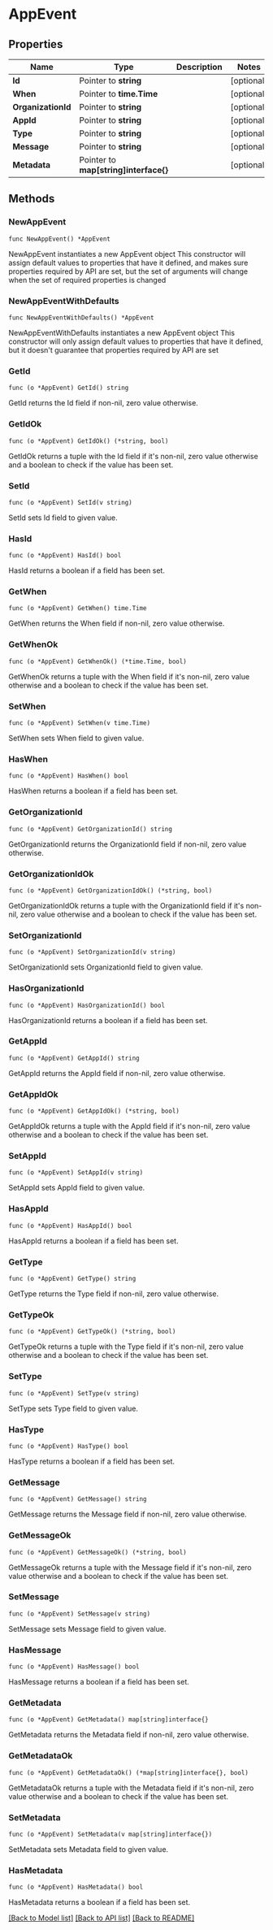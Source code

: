 # AppEvent

## Properties

Name | Type | Description | Notes
------------ | ------------- | ------------- | -------------
**Id** | Pointer to **string** |  | [optional] 
**When** | Pointer to **time.Time** |  | [optional] 
**OrganizationId** | Pointer to **string** |  | [optional] 
**AppId** | Pointer to **string** |  | [optional] 
**Type** | Pointer to **string** |  | [optional] 
**Message** | Pointer to **string** |  | [optional] 
**Metadata** | Pointer to **map[string]interface{}** |  | [optional] 

## Methods

### NewAppEvent

`func NewAppEvent() *AppEvent`

NewAppEvent instantiates a new AppEvent object
This constructor will assign default values to properties that have it defined,
and makes sure properties required by API are set, but the set of arguments
will change when the set of required properties is changed

### NewAppEventWithDefaults

`func NewAppEventWithDefaults() *AppEvent`

NewAppEventWithDefaults instantiates a new AppEvent object
This constructor will only assign default values to properties that have it defined,
but it doesn't guarantee that properties required by API are set

### GetId

`func (o *AppEvent) GetId() string`

GetId returns the Id field if non-nil, zero value otherwise.

### GetIdOk

`func (o *AppEvent) GetIdOk() (*string, bool)`

GetIdOk returns a tuple with the Id field if it's non-nil, zero value otherwise
and a boolean to check if the value has been set.

### SetId

`func (o *AppEvent) SetId(v string)`

SetId sets Id field to given value.

### HasId

`func (o *AppEvent) HasId() bool`

HasId returns a boolean if a field has been set.

### GetWhen

`func (o *AppEvent) GetWhen() time.Time`

GetWhen returns the When field if non-nil, zero value otherwise.

### GetWhenOk

`func (o *AppEvent) GetWhenOk() (*time.Time, bool)`

GetWhenOk returns a tuple with the When field if it's non-nil, zero value otherwise
and a boolean to check if the value has been set.

### SetWhen

`func (o *AppEvent) SetWhen(v time.Time)`

SetWhen sets When field to given value.

### HasWhen

`func (o *AppEvent) HasWhen() bool`

HasWhen returns a boolean if a field has been set.

### GetOrganizationId

`func (o *AppEvent) GetOrganizationId() string`

GetOrganizationId returns the OrganizationId field if non-nil, zero value otherwise.

### GetOrganizationIdOk

`func (o *AppEvent) GetOrganizationIdOk() (*string, bool)`

GetOrganizationIdOk returns a tuple with the OrganizationId field if it's non-nil, zero value otherwise
and a boolean to check if the value has been set.

### SetOrganizationId

`func (o *AppEvent) SetOrganizationId(v string)`

SetOrganizationId sets OrganizationId field to given value.

### HasOrganizationId

`func (o *AppEvent) HasOrganizationId() bool`

HasOrganizationId returns a boolean if a field has been set.

### GetAppId

`func (o *AppEvent) GetAppId() string`

GetAppId returns the AppId field if non-nil, zero value otherwise.

### GetAppIdOk

`func (o *AppEvent) GetAppIdOk() (*string, bool)`

GetAppIdOk returns a tuple with the AppId field if it's non-nil, zero value otherwise
and a boolean to check if the value has been set.

### SetAppId

`func (o *AppEvent) SetAppId(v string)`

SetAppId sets AppId field to given value.

### HasAppId

`func (o *AppEvent) HasAppId() bool`

HasAppId returns a boolean if a field has been set.

### GetType

`func (o *AppEvent) GetType() string`

GetType returns the Type field if non-nil, zero value otherwise.

### GetTypeOk

`func (o *AppEvent) GetTypeOk() (*string, bool)`

GetTypeOk returns a tuple with the Type field if it's non-nil, zero value otherwise
and a boolean to check if the value has been set.

### SetType

`func (o *AppEvent) SetType(v string)`

SetType sets Type field to given value.

### HasType

`func (o *AppEvent) HasType() bool`

HasType returns a boolean if a field has been set.

### GetMessage

`func (o *AppEvent) GetMessage() string`

GetMessage returns the Message field if non-nil, zero value otherwise.

### GetMessageOk

`func (o *AppEvent) GetMessageOk() (*string, bool)`

GetMessageOk returns a tuple with the Message field if it's non-nil, zero value otherwise
and a boolean to check if the value has been set.

### SetMessage

`func (o *AppEvent) SetMessage(v string)`

SetMessage sets Message field to given value.

### HasMessage

`func (o *AppEvent) HasMessage() bool`

HasMessage returns a boolean if a field has been set.

### GetMetadata

`func (o *AppEvent) GetMetadata() map[string]interface{}`

GetMetadata returns the Metadata field if non-nil, zero value otherwise.

### GetMetadataOk

`func (o *AppEvent) GetMetadataOk() (*map[string]interface{}, bool)`

GetMetadataOk returns a tuple with the Metadata field if it's non-nil, zero value otherwise
and a boolean to check if the value has been set.

### SetMetadata

`func (o *AppEvent) SetMetadata(v map[string]interface{})`

SetMetadata sets Metadata field to given value.

### HasMetadata

`func (o *AppEvent) HasMetadata() bool`

HasMetadata returns a boolean if a field has been set.


[[Back to Model list]](../README.md#documentation-for-models) [[Back to API list]](../README.md#documentation-for-api-endpoints) [[Back to README]](../README.md)


